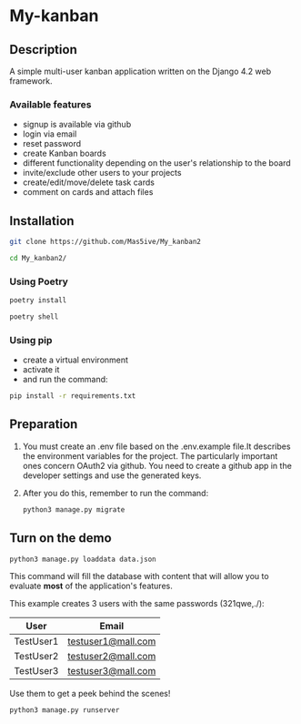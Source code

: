 # My-kanban

## Description

A simple multi-user kanban application written on the Django 4.2 web framework.

### Available features

- signup is available via github
- login via email
- reset password
- create Kanban boards
- different functionality depending on the user's relationship to the board
- invite/exclude other users to your projects
- create/edit/move/delete task cards
- comment on cards and attach files

## Installation

```bash
git clone https://github.com/Mas5ive/My_kanban2
```

```bash
cd My_kanban2/
```

### Using Poetry

```bash
poetry install
```

```bash
poetry shell
```

### Using pip

- сreate a virtual environment
- activate it
- and run the command:

```bash
pip install -r requirements.txt
```

## Preparation

1. You must create an .env file based on the .env.example file.It describes the environment variables for the project. The particularly important ones concern OAuth2 via github. You need to create a github app in the developer settings and use the generated keys.

2. After you do this, remember to run the command:

    ```bash
    python3 manage.py migrate
    ```

## Turn on the demo

```bash
python3 manage.py loaddata data.json
```

This command will fill the database with content that will allow you to evaluate **most** of the application's features.

This example creates 3 users with the same passwords (321qwe,./):

| User      | Email                 |
|-----------|-----------------------|
| TestUser1 | <testuser1@mall.com>  |
| TestUser2 | <testuser2@mall.com>  |
| TestUser3 | <testuser3@mall.com>  |

Use them to get a peek behind the scenes!

```bash
python3 manage.py runserver
```
